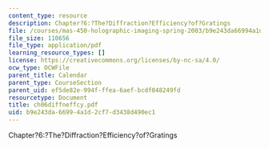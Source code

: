 ```yaml
---
content_type: resource
description: Chapter?6:?The?Diffraction?Efficiency?of?Gratings
file: /courses/mas-450-holographic-imaging-spring-2003/b9e243da66994a1d2cf7d3438d490ec1_ch06diffneffcy.pdf
file_size: 110656
file_type: application/pdf
learning_resource_types: []
license: https://creativecommons.org/licenses/by-nc-sa/4.0/
ocw_type: OCWFile
parent_title: Calendar
parent_type: CourseSection
parent_uid: ef5de82e-994f-ffea-6aef-bcdf048249fd
resourcetype: Document
title: ch06diffneffcy.pdf
uid: b9e243da-6699-4a1d-2cf7-d3438d490ec1
---
```

Chapter?6:?The?Diffraction?Efficiency?of?Gratings